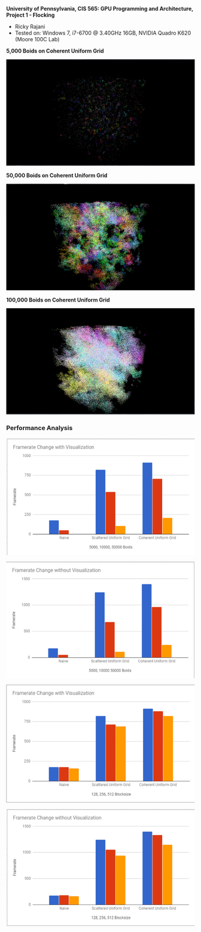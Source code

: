 **University of Pennsylvania, CIS 565: GPU Programming and Architecture,
Project 1 - Flocking**

* Ricky Rajani
* Tested on: Windows 7, i7-6700 @ 3.40GHz 16GB, NVIDIA Quadro K620 (Moore 100C Lab)

**5,000 Boids on Coherent Uniform Grid**

![](images/perf-analysis/Shot1.PNG)

**50,000 Boids on Coherent Uniform Grid**

![](images/perf-analysis/Shot2.PNG)

**100,000 Boids on Coherent Uniform Grid**

![](images/perf-analysis/Shot3.PNG)

### Performance Analysis

![](images/perf-analysis/Graph1.PNG)

![](images/perf-analysis/Graph2.PNG)

![](images/perf-analysis/Graph3.PNG)

![](images/perf-analysis/Graph4.PNG)
